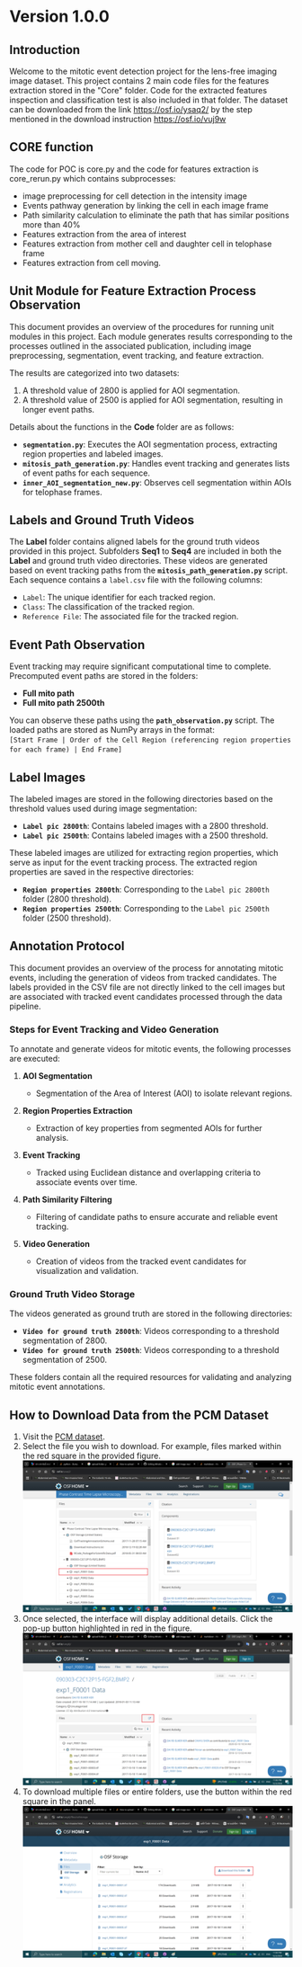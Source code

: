 # Version 1.0.0
## Introduction
Welcome to the mitotic event detection project for the lens-free imaging image dataset. This project contains 2 main code files for the features extraction stored in the "Core" folder. Code for the extracted features inspection and classification test is also included in that folder. The dataset can be downloaded from the link https://osf.io/ysaq2/ by the step mentioned in the download instruction https://osf.io/vuj9w 

## CORE function
The code for POC is core.py and the code for features extraction is core_rerun.py which contains subprocesses:
- image preprocessing for cell detection in the intensity image
- Events pathway generation by linking the cell in each image frame
- Path similarity calculation to eliminate the path that has similar positions more than 40%
- Features extraction from the area of interest
- Features extraction from mother cell and daughter cell in telophase frame
- Features extraction from cell moving.

## Unit Module for Feature Extraction Process Observation

This document provides an overview of the procedures for running unit modules in this project. Each module generates results corresponding to the processes outlined in the associated publication, including image preprocessing, segmentation, event tracking, and feature extraction.

The results are categorized into two datasets:
1. A threshold value of 2800 is applied for AOI segmentation.
2. A threshold value of 2500 is applied for AOI segmentation, resulting in longer event paths.

Details about the functions in the **Code** folder are as follows:
- **`segmentation.py`**: Executes the AOI segmentation process, extracting region properties and labeled images.
- **`mitosis_path_generation.py`**: Handles event tracking and generates lists of event paths for each sequence.
- **`inner_AOI_segmentation_new.py`**: Observes cell segmentation within AOIs for telophase frames.

## Labels and Ground Truth Videos

The **Label** folder contains aligned labels for the ground truth videos provided in this project. Subfolders **Seq1** to **Seq4** are included in both the **Label** and ground truth video directories. These videos are generated based on event tracking paths from the **`mitosis_path_generation.py`** script. Each sequence contains a `label.csv` file with the following columns:
- `Label`: The unique identifier for each tracked region.
- `Class`: The classification of the tracked region.
- `Reference File`: The associated file for the tracked region.

## Event Path Observation

Event tracking may require significant computational time to complete. Precomputed event paths are stored in the folders:
- **Full mito path**
- **Full mito path 2500th**

You can observe these paths using the **`path_observation.py`** script. The loaded paths are stored as NumPy arrays in the format:  
`[Start Frame | Order of the Cell Region (referencing region properties for each frame) | End Frame]`

## Label Images

The labeled images are stored in the following directories based on the threshold values used during image segmentation:

- **`Label pic 2800th`**: Contains labeled images with a 2800 threshold.  
- **`Label pic 2500th`**: Contains labeled images with a 2500 threshold.

These labeled images are utilized for extracting region properties, which serve as input for the event tracking process. The extracted region properties are saved in the respective directories:

- **`Region properties 2800th`**: Corresponding to the `Label pic 2800th` folder (2800 threshold).  
- **`Region properties 2500th`**: Corresponding to the `Label pic 2500th` folder (2500 threshold).

## Annotation Protocol  

This document provides an overview of the process for annotating mitotic events, including the generation of videos from tracked candidates. The labels provided in the CSV file are not directly linked to the cell images but are associated with tracked event candidates processed through the data pipeline.  

### Steps for Event Tracking and Video Generation  
To annotate and generate videos for mitotic events, the following processes are executed:  

1. **AOI Segmentation**  
   - Segmentation of the Area of Interest (AOI) to isolate relevant regions.  

2. **Region Properties Extraction**  
   - Extraction of key properties from segmented AOIs for further analysis.  

3. **Event Tracking**  
   - Tracked using Euclidean distance and overlapping criteria to associate events over time.  

4. **Path Similarity Filtering**  
   - Filtering of candidate paths to ensure accurate and reliable event tracking.  

5. **Video Generation**  
   - Creation of videos from the tracked event candidates for visualization and validation.  

### Ground Truth Video Storage  
The videos generated as ground truth are stored in the following directories:  
- **`Video for ground truth 2800th`**: Videos corresponding to a threshold segmentation of 2800.  
- **`Video for ground truth 2500th`**: Videos corresponding to a threshold segmentation of 2500.  

These folders contain all the required resources for validating and analyzing mitotic event annotations.  

## How to Download Data from the PCM Dataset

1. Visit the [PCM dataset](https://osf.io/ysaq2/).
2. Select the file you wish to download. For example, files marked within the red square in the provided figure. ![step 2](https://github.com/Plakaeze/Mitotic-event-detection-project-PCM/blob/main/How%20to%20download%20PCM/step_1.png?raw=true)
3. Once selected, the interface will display additional details. Click the pop-up button highlighted in red in the figure. ![step 3](https://github.com/Plakaeze/Mitotic-event-detection-project-PCM/blob/main/How%20to%20download%20PCM/step_2.png?raw=true)
4. To download multiple files or entire folders, use the button within the red square in the panel. ![step 4](https://github.com/Plakaeze/Mitotic-event-detection-project-PCM/blob/main/How%20to%20download%20PCM/step_3.png?raw=true)
